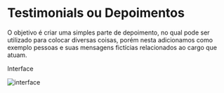 # Testimonials ou Depoimentos

O objetivo é criar uma simples parte de depoimento, no qual pode ser utilizado para colocar diversas coisas, porém nesta adicionamos como exemplo 
pessoas e suas mensagens fictícias relacionados ao cargo que atuam.

Interface

![interface](https://user-images.githubusercontent.com/86536293/126218507-ca8c1b3a-851b-4bc4-9cfd-52e1d87f8b26.png)
